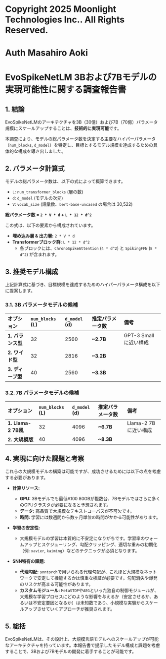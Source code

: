 # Copyright 2025 Moonlight Technologies Inc.. All Rights Reserved.
# Auth Masahiro Aoki

# EvoSpikeNetLM 3Bおよび7Bモデルの実現可能性に関する調査報告書

## 1. 結論

EvoSpikeNetLMのアーキテクチャを3B（30億）および7B（70億）パラメータ規模にスケールアップすることは、**技術的に実現可能**です。

本調査により、モデルの総パラメータ数を決定する主要なハイパーパラメータ（`num_blocks`, `d_model`）を特定し、目標とするモデル規模を達成するための具体的な構成を導き出しました。

## 2. パラメータ計算式

モデルの総パラメータ数は、以下の式によって概算できます。

- `L`: `num_transformer_blocks` (層の数)
- `d`: `d_model` (モデルの次元)
- `V`: `vocab_size` (語彙数、`bert-base-uncased` の場合は 30,522)

**総パラメータ数 ≈ `2 * V * d` + `L * 12 * d^2`**

この式は、以下の要素から構成されています。
- **埋め込み層 & 出力層:** `2 * V * d`
- **Transformerブロック群:** `L * 12 * d^2`
  - 各ブロックには、`ChronoSpikeAttention` (`4 * d^2`) と `SpikingFFN` (`8 * d^2`) が含まれます。

## 3. 推奨モデル構成

上記計算式に基づき、目標規模を達成するためのハイパーパラメータ構成を以下に提案します。

### 3.1. 3B パラメータモデルの候補

| オプション | `num_blocks` (L) | `d_model` (d) | 推定パラメータ数 | 備考 |
| :--- | :--- | :--- | :--- | :--- |
| **1. バランス型** | 32 | 2560 | **~2.7B** | GPT-3 Smallに近い構成 |
| **2. ワイド型** | 32 | 2816 | **~3.2B** | |
| **3. ディープ型** | 40 | 2560 | **~3.3B** | |

### 3.2. 7B パラメータモデルの候補

| オプション | `num_blocks` (L) | `d_model` (d) | 推定パラメータ数 | 備考 |
| :--- | :--- | :--- | :--- | :--- |
| **1. Llama-2 7B風** | 32 | 4096 | **~6.7B** | Llama-2 7Bに近い構成 |
| **2. 大規模版** | 40 | 4096 | **~8.3B** | |

## 4. 実現に向けた課題と考察

これらの大規模モデルの構築は可能ですが、成功させるためには以下の点を考慮する必要があります。

- **計算リソース:**
  - **GPU:** 3Bモデルでも最低A100 80GBが複数台、7Bモデルではさらに多くのGPUクラスタが必要になると予想されます。
  - **データ:** 高品質で大規模なテキストコーパスが不可欠です。
  - **時間:** 学習には数週間から数ヶ月単位の時間がかかる可能性があります。

- **学習の安定性:**
  - 大規模モデルの学習は本質的に不安定になりがちです。学習率のウォームアップとスケジューリング、勾配クリッピング、適切な重みの初期化（例: `xavier`, `kaiming`）などのテクニックが必須となります。

- **SNN特有の課題:**
  - **代理勾配:** `snntorch`で用いられる代理勾配が、これほど大規模なネットワークで安定して機能するかは慎重な検証が必要です。勾配消失や爆発のリスクが高まる可能性があります。
  - **カスタムモジュール:** `MetaSTDP`や`AEG`といった独自の制御モジュールが、大規模な学習プロセスにどのような影響を与えるか（安定させるか、あるいは不安定要因となるか）は未知数であり、小規模な実験からスケールアップさせていくアプローチが推奨されます。

## 5. 総括

EvoSpikeNetLMは、その設計上、大規模言語モデルへのスケールアップが可能なアーキテクチャを持っています。本報告書で提示したモデル構成と課題を考慮することで、3Bおよび7Bモデルの開発に着手することが可能です。
